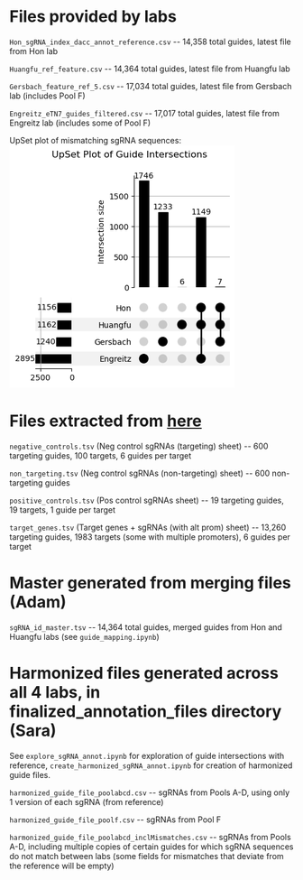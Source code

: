 # Files provided by labs
`Hon_sgRNA_index_dacc_annot_reference.csv` -- 14,358 total guides, latest file from Hon lab

`Huangfu_ref_feature.csv` -- 14,364 total guides, latest file from Huangfu lab

`Gersbach_feature_ref_5.csv` -- 17,034 total guides, latest file from Gersbach lab (includes Pool F)

`Engreitz_eTN7_guides_filtered.csv` -- 17,017 total guides, latest file from Engreitz lab (includes some of Pool F)

UpSet plot of mismatching sgRNA sequences:
![mismatches](UpSet_missing.png)

# Files extracted from [here](https://docs.google.com/spreadsheets/d/1WcVgLllWrtO_-h5Ry07WS_ovomRcyznQdZrx2KOntEU/edit?gid=1430289032#gid=1430289032)
`negative_controls.tsv` (Neg control sgRNAs (targeting) sheet) -- 600 targeting guides, 100 targets, 6 guides per target

`non_targeting.tsv` (Neg control sgRNAs (non-targeting) sheet) -- 600 non-targeting guides

`positive_controls.tsv` (Pos control sgRNAs sheet) -- 19 targeting guides, 19 targets, 1 guide per target

`target_genes.tsv` (Target genes + sgRNAs (with alt prom) sheet) -- 13,260 targeting guides, 1983 targets (some with multiple promoters), 6 guides per target

# Master generated from merging files (Adam)
`sgRNA_id_master.tsv` -- 14,364 total guides, merged guides from Hon and Huangfu labs (see `guide_mapping.ipynb`)

# Harmonized files generated across all 4 labs, in finalized_annotation_files directory (Sara)
See `explore_sgRNA_annot.ipynb` for exploration of guide intersections with reference, `create_harmonized_sgRNA_annot.ipynb` for creation of harmonized guide files.

`harmonized_guide_file_poolabcd.csv` -- sgRNAs from Pools A-D, using only 1 version of each sgRNA (from reference)

`harmonized_guide_file_poolf.csv` -- sgRNAs from Pool F

`harmonized_guide_file_poolabcd_inclMismatches.csv` -- sgRNAs from Pools A-D, including multiple copies of certain guides for which sgRNA sequences do not match between labs (some fields for mismatches that deviate from the reference will be empty)


